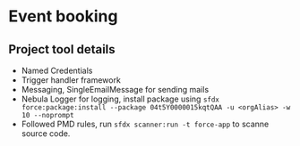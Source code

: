 # Event booking

## Project tool details

- Named Credentials
- Trigger handler framework
- Messaging, SingleEmailMessage for sending mails
- Nebula Logger for logging, install package using `sfdx force:package:install --package 04t5Y0000015kqtQAA -u <orgAlias> -w 10 --noprompt`
- Followed PMD rules, run `sfdx scanner:run -t force-app` to scanne source code.
